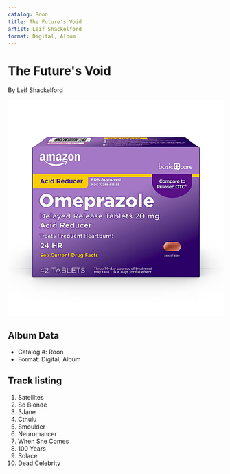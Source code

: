 ```yaml
---
catalog: Roon
title: The Future's Void
artist: Leif Shackelford
format: Digital, Album
---
```


# The Future's Void

By Leif Shackelford

![](../../assets/albumcovers/Leif_Shackelford-The_Futures_Void.png)

## Album Data

- Catalog #: Roon
- Format: Digital, Album


## Track listing


1. Satellites
2. So Blonde
3. 3Jane
4. Cthulu
5. Smoulder
6. Neuromancer
7. When She Comes
8. 100 Years
9. Solace
10. Dead Celebrity

